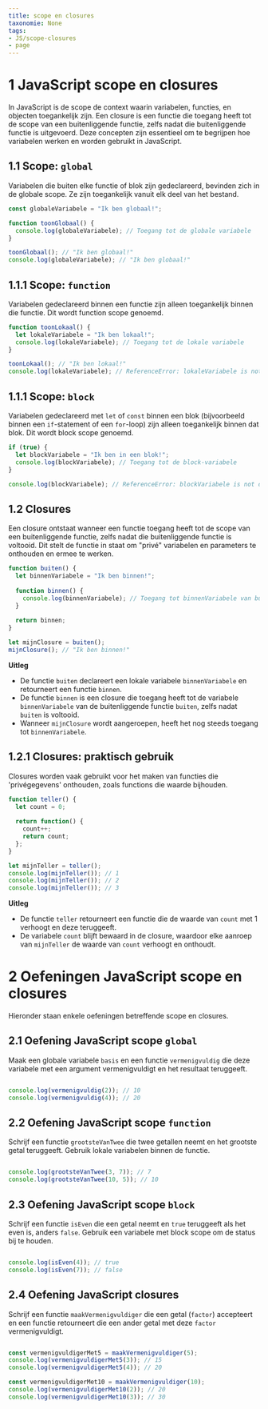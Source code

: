 ```yaml
---
title: scope en closures
taxonomie: None
tags:
- JS/scope-closures
- page
---
```


# 1 JavaScript scope en closures
In JavaScript is de scope de context waarin variabelen, functies, en objecten toegankelijk zijn. Een closure is een functie die toegang heeft tot de scope van een buitenliggende functie, zelfs nadat die buitenliggende functie is uitgevoerd. Deze concepten zijn essentieel om te begrijpen hoe variabelen werken en worden gebruikt in JavaScript.

## 1.1 Scope: `global`
Variabelen die buiten elke functie of blok zijn gedeclareerd, bevinden zich in de globale scope. Ze zijn toegankelijk vanuit elk deel van het bestand.

```javascript
const globaleVariabele = "Ik ben globaal!";

function toonGlobaal() {
  console.log(globaleVariabele); // Toegang tot de globale variabele
}

toonGlobaal(); // "Ik ben globaal!"
console.log(globaleVariabele); // "Ik ben globaal!"
```

## 1.1.1 Scope: `function`
Variabelen gedeclareerd binnen een functie zijn alleen toegankelijk binnen die functie. Dit wordt function scope genoemd.

```javascript
function toonLokaal() {
  let lokaleVariabele = "Ik ben lokaal!";
  console.log(lokaleVariabele); // Toegang tot de lokale variabele
}

toonLokaal(); // "Ik ben lokaal!"
console.log(lokaleVariabele); // ReferenceError: lokaleVariabele is not defined
```

## 1.1.1 Scope: `block`
Variabelen gedeclareerd met `let` of `const` binnen een blok (bijvoorbeeld binnen een `if`-statement of een `for`-loop) zijn alleen toegankelijk binnen dat blok. Dit wordt block scope genoemd.

```javascript
if (true) {
  let blockVariabele = "Ik ben in een blok!";
  console.log(blockVariabele); // Toegang tot de block-variabele
}

console.log(blockVariabele); // ReferenceError: blockVariabele is not defined
```

## 1.2 Closures
Een closure ontstaat wanneer een functie toegang heeft tot de scope van een buitenliggende functie, zelfs nadat die buitenliggende functie is voltooid. Dit stelt de functie in staat om "privé" variabelen en parameters te onthouden en ermee te werken.

```javascript
function buiten() {
  let binnenVariabele = "Ik ben binnen!";
  
  function binnen() {
    console.log(binnenVariabele); // Toegang tot binnenVariabele van buiten
  }
  
  return binnen;
}

let mijnClosure = buiten();
mijnClosure(); // "Ik ben binnen!"
```
**Uitleg**
- De functie `buiten` declareert een lokale variabele `binnenVariabele` en retourneert een functie `binnen`.
- De functie `binnen` is een closure die toegang heeft tot de variabele `binnenVariabele` van de buitenliggende functie `buiten`, zelfs nadat `buiten` is voltooid.
- Wanneer `mijnClosure` wordt aangeroepen, heeft het nog steeds toegang tot `binnenVariabele`.

## 1.2.1 Closures: praktisch gebruik
Closures worden vaak gebruikt voor het maken van functies die 'privégegevens' onthouden, zoals functions die waarde bijhouden.

```javascript
function teller() {
  let count = 0;
  
  return function() {
    count++;
    return count;
  };
}

let mijnTeller = teller();
console.log(mijnTeller()); // 1
console.log(mijnTeller()); // 2
console.log(mijnTeller()); // 3
```

**Uitleg**
- De functie `teller` retourneert een functie die de waarde van `count` met 1 verhoogt en deze teruggeeft.
- De variabele `count` blijft bewaard in de closure, waardoor elke aanroep van `mijnTeller` de waarde van `count` verhoogt en onthoudt.

# 2 Oefeningen JavaScript scope en closures
Hieronder staan enkele oefeningen betreffende scope en closures.

## 2.1 Oefening JavaScript scope `global`
Maak een globale variabele `basis` en een functie `vermenigvuldig` die deze variabele met een argument vermenigvuldigt en het resultaat teruggeeft.

```javascript runner

console.log(vermenigvuldig(2)); // 10
console.log(vermenigvuldig(4)); // 20
```

## 2.2 Oefening JavaScript scope `function`
Schrijf een functie `grootsteVanTwee` die twee getallen neemt en het grootste getal teruggeeft. Gebruik lokale variabelen binnen de functie.


```javascript runner

console.log(grootsteVanTwee(3, 7)); // 7
console.log(grootsteVanTwee(10, 5)); // 10
```

## 2.3 Oefening JavaScript scope `block`
Schrijf een functie `isEven` die een getal neemt en `true` teruggeeft als het even is, anders `false`. Gebruik een variabele met block scope om de status bij te houden.


```javascript runner

console.log(isEven(4)); // true
console.log(isEven(7)); // false
```


## 2.4 Oefening JavaScript closures
Schrijf een functie `maakVermenigvuldiger` die een getal (`factor`) accepteert en een functie retourneert die een ander getal met deze `factor` vermenigvuldigt.

```javascript runner

const vermenigvuldigerMet5 = maakVermenigvuldiger(5);
console.log(vermenigvuldigerMet5(3)); // 15
console.log(vermenigvuldigerMet5(4)); // 20

const vermenigvuldigerMet10 = maakVermenigvuldiger(10);
console.log(vermenigvuldigerMet10(2)); // 20
console.log(vermenigvuldigerMet10(3)); // 30
```
